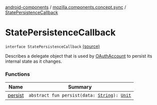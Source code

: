[android-components](../../index.md) / [mozilla.components.concept.sync](../index.md) / [StatePersistenceCallback](./index.md)

# StatePersistenceCallback

`interface StatePersistenceCallback` [(source)](https://github.com/mozilla-mobile/android-components/blob/master/components/concept/sync/src/main/java/mozilla/components/concept/sync/OAuthAccount.kt#L44)

Describes a delegate object that is used by [OAuthAccount](../-o-auth-account/index.md) to persist its internal state as it changes.

### Functions

| Name | Summary |
|---|---|
| [persist](persist.md) | `abstract fun persist(data: `[`String`](https://kotlinlang.org/api/latest/jvm/stdlib/kotlin/-string/index.html)`): `[`Unit`](https://kotlinlang.org/api/latest/jvm/stdlib/kotlin/-unit/index.html) |
